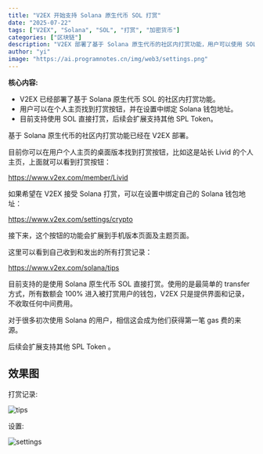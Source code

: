 ```yaml
---
title: "V2EX 开始支持 Solana 原生代币 SOL 打赏"
date: "2025-07-22"
tags: ["V2EX", "Solana", "SOL", "打赏", "加密货币"]
categories: ["区块链"]
description: "V2EX 部署了基于 Solana 原生代币的社区内打赏功能，用户可以使用 SOL 打赏。"
author: "yi"
image: "https://ai.programnotes.cn/img/web3/settings.png"
---
```


**核心内容:**
- V2EX 已经部署了基于 Solana 原生代币 SOL 的社区内打赏功能。
- 用户可以在个人主页找到打赏按钮，并在设置中绑定 Solana 钱包地址。
- 目前支持使用 SOL 直接打赏，后续会扩展支持其他 SPL Token。

基于 Solana 原生代币的社区内打赏功能已经在 V2EX 部署。

目前你可以在用户个人主页的桌面版本找到打赏按钮，比如这是站长 Livid 的个人主页，上面就可以看到打赏按钮：

https://www.v2ex.com/member/Livid

如果希望在 V2EX 接受 Solana 打赏，可以在设置中绑定自己的 Solana 钱包地址：

https://www.v2ex.com/settings/crypto

接下来，这个按钮的功能会扩展到手机版本页面及主题页面。

这里可以看到自己收到和发出的所有打赏记录：

https://www.v2ex.com/solana/tips

目前支持的是使用 Solana 原生代币 SOL 直接打赏。使用的是最简单的 transfer 方式，所有数额会 100% 进入被打赏用户的钱包，V2EX 只是提供界面和记录，不收取任何中间费用。

对于很多初次使用 Solana 的用户，相信这会成为他们获得第一笔 gas 费的来源。

后续会扩展支持其他 SPL Token 。

## 效果图

打赏记录:

![tips](https://ai.programnotes.cn/img/web3/tips.png)

设置:

![settings](https://ai.programnotes.cn/img/web3/settings.png)

